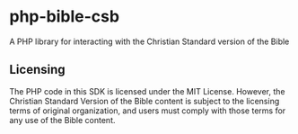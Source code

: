 # php-bible-csb

A PHP library for interacting with the Christian Standard version of the Bible

## Licensing

The PHP code in this SDK is licensed under the MIT License. However, the Christian Standard Version of the Bible content is subject to the licensing terms of original organization, and users must comply with those terms for any use of the Bible content.
